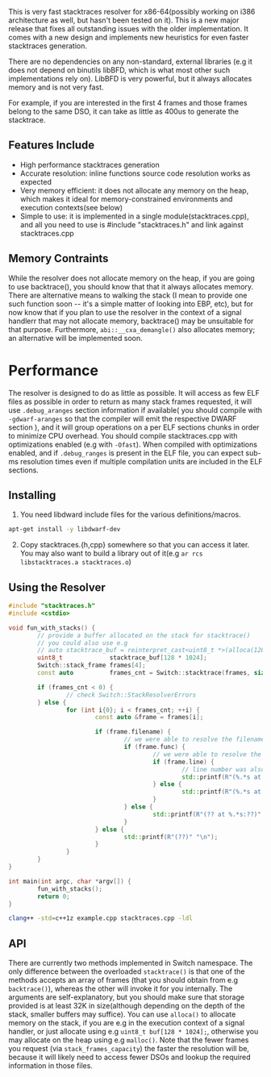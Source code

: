 This is very fast stacktraces resolver for x86-64(possibly working on i386 architecture as well, but hasn't been tested on it).
This is a new major release that fixes all outstanding issues with the older implementation. It comes with a new design and implements new heuristics for even faster stacktraces generation.

There are no dependencies on any non-standard, external libraries (e.g it does not depend on binutils libBFD, which is what most other such implementations rely on). LibBFD is very powerful, but it always allocates memory and is not very fast.

For example, if you are interested in the first 4 frames and those frames belong to the same DSO, it can take as little as 400us to generate the stacktrace.

## Features Include
- High performance stacktraces generation
- Accurate resolution: inline functions source code resolution works as expected
- Very memory efficient: it does not allocate any memory on the heap, which makes it ideal for memory-constrained environments and execution contexts(see below)
- Simple to use: it is implemented in a single module(stacktraces.cpp), and all you need to use is #include "stacktraces.h" and link against stacktraces.cpp

## Memory Contraints
While the resolver does not allocate memory on the heap, if you are going to use backtrace(), you should know that that it always allocates memory.
There are alternative means to walking the stack (I mean to provide one such function soon -- it's a simple matter of looking into EBP, etc), but for now
know that if you plan to use the resolver in the context of a signal handlerr that may not allocate memory, backtrace() may be unsuitable for that purpose.
Furthermore, `abi::__cxa_demangle()` also allocates memory; an alternative will be implemented soon.

# Performance
The resolver is designed to do as little as possible. It will access as few ELF files as possible in order to return as many stack frames requested, it will use `.debug_aranges` section information if available( you should compile with ` -gdwarf-aranges` so that the compiler will emit the respective DWARF section ), and it will group operations on a per ELF sections chunks in order to minimize CPU overhead.
You should compile stacktraces.cpp with optimizations enabled (e.g with `-Ofast`). When compiled with optimizations enabled, and if `.debug_ranges` is present in the ELF file, you can expect sub-ms resolution times even if multiple compilation units are included in the ELF sections.


## Installing
1. You need libdward include files for the various definitions/macros.

```bash
apt-get install -y libdwarf-dev
```

2. Copy stacktraces.{h,cpp} somewhere so that you can access it later. You may also want to build a library out of it(e.g `ar rcs libstacktraces.a stacktraces.o`)


## Using the Resolver
```cpp
#include "stacktraces.h"
#include <cstdio>

void fun_with_stacks() {
        // provide a buffer allocated on the stack for stacktrace()
        // you could also use e.g
        // auto stacktrace_buf = reinterpret_cast<uint8_t *>(alloca(128 * 1024));
        uint8_t             stacktrace_buf[128 * 1024];
        Switch::stack_frame frames[4];
        const auto          frames_cnt = Switch::stacktrace(frames, sizeof(frames) / sizeof(frames[0]), stacktrace_buf, sizeof(stacktrace_buf));

        if (frames_cnt < 0) {
                // check Switch::StackResolverErrors
        } else {
                for (int i{0}; i < frames_cnt; ++i) {
                        const auto &frame = frames[i];

                        if (frame.filename) {
                                // we were able to resolve the filename (or the dso/dll library path)
                                if (frame.func) {
                                        // we were able to resolve the function name
                                        if (frame.line) {
                                                // line number was also resolved
                                                std::printf(R"(%.*s at %.*s:%zu)" "\n", static_cast<int>(frame.func.size()), frame.func.data(), static_cast<int>(frame.filename.size()), frame.filename.data(), frame.line);
                                        } else {
                                                std::printf(R"(%.*s at %.*s:??)" "\n", static_cast<int>(frame.func.size()), frame.func.data(), static_cast<int>(frame.filename.size()), frame.filename.data());
                                        }
                                } else {
                                        std::printf(R"(?? at %.*s:??)" "\n", static_cast<int>(frame.filename.size()), frame.filename.data());
                                }
                        } else {
                                std::printf(R"(??)" "\n");
                        }
                }
        }
}

int main(int argc, char *argv[]) {
        fun_with_stacks();
        return 0;
}
```

```bash
clang++ -std=c++1z example.cpp stacktraces.cpp -ldl
```

## API
There are currently two methods implemented in Switch namespace. The only difference between the overloaded `stacktrace()` is that one of the methods accepts an array of frames (that you should obtain from e.g `backtrace()`), whereas the other will invoke it for you internally. The arguments are self-explanatory, but you should make sure that storage provided is at least 32K in size(although depending on the depth of the stack, smaller buffers may suffice). You can use `alloca()` to allocate memory on the stack, if you are e.g in the execution context of a signal handler, or just allocate using e.g `uint8_t buf[128 * 1024];`, otherwise you may allocate on the heap using e.g `malloc()`.
Note that the fewer frames you request (via `stack_frames_capacity`) the faster the resolution will be, because it will likely need to access fewer DSOs and lookup the required information in those files.





